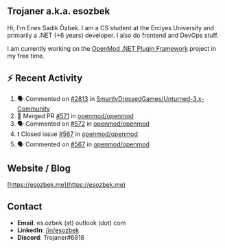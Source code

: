 ##  Trojaner a.k.a. esozbek
Hi, I'm Enes Sadık Özbek. I am a CS student at the Erciyes University and primarily a .NET (+6 years) developer. I also do frontend and DevOps stuff.

I am currently working on the [OpenMod .NET Plugin Framework](https://github.com/openmod/openmod) project in my free time. 

## :zap: Recent Activity

<!--START_SECTION:activity-->
1. 🗣 Commented on [#2813](https://github.com/SmartlyDressedGames/Unturned-3.x-Community/issues/2813) in [SmartlyDressedGames/Unturned-3.x-Community](https://github.com/SmartlyDressedGames/Unturned-3.x-Community)
2. 🎉 Merged PR [#571](https://github.com/openmod/openmod/pull/571) in [openmod/openmod](https://github.com/openmod/openmod)
3. 🗣 Commented on [#572](https://github.com/openmod/openmod/issues/572) in [openmod/openmod](https://github.com/openmod/openmod)
4. ❗️ Closed issue [#567](https://github.com/openmod/openmod/issues/567) in [openmod/openmod](https://github.com/openmod/openmod)
5. 🗣 Commented on [#567](https://github.com/openmod/openmod/issues/567) in [openmod/openmod](https://github.com/openmod/openmod)
<!--END_SECTION:activity-->

## Website / Blog
[https://esozbek.me](https://esozbek.me)

## Contact
- **Email**: es.ozbek (at) outlook (dot) com
- **LinkedIn**: [/in/esozbek](https://linkedin.com/in/esozbek)
- **Discord**: Trojaner#6818

